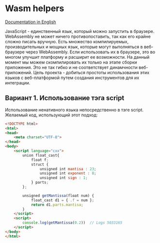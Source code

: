 # Wasm helpers

[Documentation in English](README_en.md)

JavaScript - единственный язык, который можно запустить в браузере. WebAssembly не может ничего противопоставить,
так как его крайне сложно писать вручную. Есть множество компилируемых, производительных и мощных
язык, которые могут выполняться в веб-браузере через WebAssembly.
Если использовать их в браузере, это во многом улучшит платформу и расширит ее возможности.
На данный момент мы можем скомпилировать их только на этапе сборки приложения. Это не так гибко и не
соответствует динамчности веб-приложений.
Цель проекта - добиться простоты использования этих языков с веб-платформой путем создания инструментов
для их интеграции.


## Вариант 1. Использование тэга script

Использование ненативного языка непосредственно в тэге script.
Желаемый код, использующий этот подход:

```html
<!DOCTYPE html>
<html>
<head>
    <meta charset="UTF-8">
</head>
<body>
    <script language="cxx">
        union float_cast{
            float f;
            struct {
                unsigned int mantisa : 23;
                unsigned int exponent : 8;
                unsigned int sign : 1;
            } parts;
        };

        unsigned getMantissa(float num) {
            float_cast d1 = { .f = num };
            return d1.parts.mantisa;
        }
    </script>
    <script>
        console.log(getMantissa(0.2))  // Logs 5033165
    </script>
</body>
</html>
```
